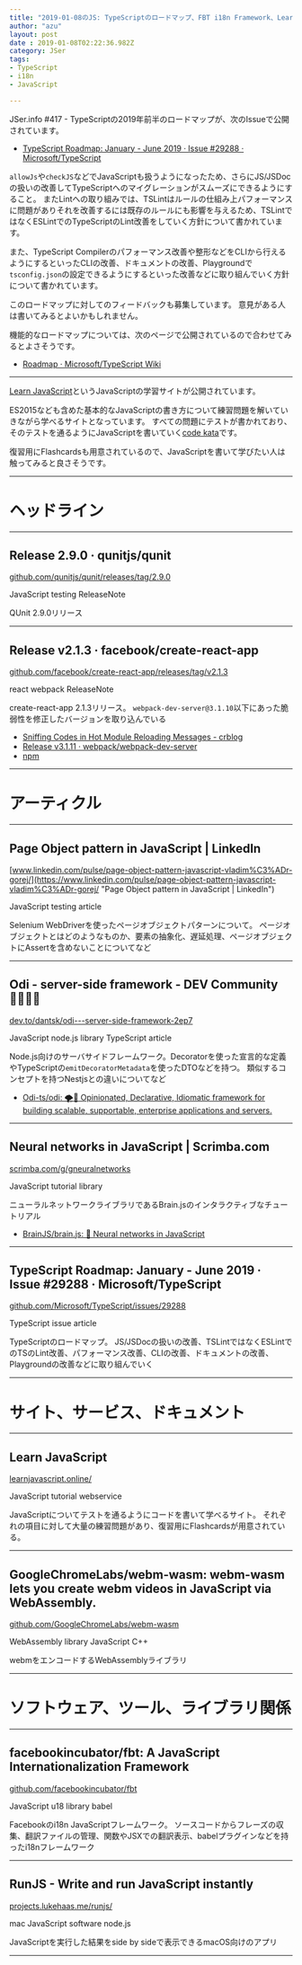 ```yaml
---
title: "2019-01-08のJS: TypeScriptのロードマップ、FBT i18n Framework、Learn JavaScript"
author: "azu"
layout: post
date : 2019-01-08T02:22:36.982Z
category: JSer
tags:
- TypeScript
- i18n
- JavaScript

---
```


JSer.info #417 - TypeScriptの2019年前半のロードマップが、次のIssueで公開されています。

- [TypeScript Roadmap: January - June 2019 · Issue #29288 · Microsoft/TypeScript](https://github.com/Microsoft/TypeScript/issues/29288)

`allowJs`や`checkJS`などでJavaScriptも扱うようになったため、さらにJS/JSDocの扱いの改善してTypeScriptへのマイグレーションがスムーズにできるようにすること。
またLintへの取り組みでは、TSLintはルールの仕組み上パフォーマンスに問題がありそれを改善するには既存のルールにも影響を与えるため、TSLintではなくESLintでのTypeScriptのLint改善をしていく方針について書かれています。

また、TypeScript Compilerのパフォーマンス改善や整形などをCLIから行えるようにするといったCLIの改善、ドキュメントの改善、Playgroundで`tsconfig.json`の設定できるようにするといった改善などに取り組んでいく方針について書かれています。

このロードマップに対してのフィードバックも募集しています。
意見がある人は書いてみるとよいかもしれません。

機能的なロードマップについては、次のページで公開されているので合わせてみるとよさそうです。

- [Roadmap · Microsoft/TypeScript Wiki](https://github.com/Microsoft/TypeScript/wiki/Roadmap)

----

[Learn JavaScript](https://learnjavascript.online/)というJavaScriptの学習サイトが公開されています。

ES2015なども含めた基本的なJavaScriptの書き方について練習問題を解いていきながら学べるサイトとなっています。
すべての問題にテストが書かれており、そのテストを通るようにJavaScriptを書いていく[code kata](https://en.wikipedia.org/wiki/Kata_%28programming%29)です。

復習用にFlashcardsも用意されているので、JavaScriptを書いて学びたい人は触ってみると良さそうです。

----

<h1 class="site-genre">ヘッドライン</h1>

----

## Release 2.9.0 · qunitjs/qunit
[github.com/qunitjs/qunit/releases/tag/2.9.0](https://github.com/qunitjs/qunit/releases/tag/2.9.0 "Release 2.9.0 · qunitjs/qunit")
<p class="jser-tags jser-tag-icon"><span class="jser-tag">JavaScript</span> <span class="jser-tag">testing</span> <span class="jser-tag">ReleaseNote</span></p>

QUnit 2.9.0リリース


----

## Release v2.1.3 · facebook/create-react-app
[github.com/facebook/create-react-app/releases/tag/v2.1.3](https://github.com/facebook/create-react-app/releases/tag/v2.1.3 "Release v2.1.3 · facebook/create-react-app")
<p class="jser-tags jser-tag-icon"><span class="jser-tag">react</span> <span class="jser-tag">webpack</span> <span class="jser-tag">ReleaseNote</span></p>

create-react-app 2.1.3リリース。
`webpack-dev-server@3.1.10`以下にあった脆弱性を修正したバージョンを取り込んでいる

- [Sniffing Codes in Hot Module Reloading Messages - crblog](https://blog.cal1.cn/post/Sniffing%20Codes%20in%20Hot%20Module%20Reloading%20Messages "Sniffing Codes in Hot Module Reloading Messages - crblog")
- [Release v3.1.11 · webpack/webpack-dev-server](https://github.com/webpack/webpack-dev-server/releases/tag/v3.1.11 "Release v3.1.11 · webpack/webpack-dev-server")
- [npm](https://www.npmjs.com/advisories/725 "npm")

----
<h1 class="site-genre">アーティクル</h1>

----

## Page Object pattern in JavaScript | LinkedIn
[www.linkedin.com/pulse/page-object-pattern-javascript-vladim%C3%ADr-gorej/](https://www.linkedin.com/pulse/page-object-pattern-javascript-vladim%C3%ADr-gorej/ "Page Object pattern in JavaScript | LinkedIn")
<p class="jser-tags jser-tag-icon"><span class="jser-tag">JavaScript</span> <span class="jser-tag">testing</span> <span class="jser-tag">article</span></p>

Selenium WebDriverを使ったページオブジェクトパターンについて。
ページオブジェクトとはどのようなものか、要素の抽象化、遅延処理、ページオブジェクトにAssertを含めないことについてなど


----

## Odi - server-side framework - DEV Community 👩‍💻👨‍💻
[dev.to/dantsk/odi---server-side-framework-2ep7](https://dev.to/dantsk/odi---server-side-framework-2ep7 "Odi - server-side framework - DEV Community 👩‍💻👨‍💻")
<p class="jser-tags jser-tag-icon"><span class="jser-tag">JavaScript</span> <span class="jser-tag">node.js</span> <span class="jser-tag">library</span> <span class="jser-tag">TypeScript</span> <span class="jser-tag">article</span></p>

Node.js向けのサーバサイドフレームワーク。Decoratorを使った宣言的な定義やTypeScriptの`emitDecoratorMetadata`を使ったDTOなどを持つ。
類似するコンセプトを持つNestjsとの違いについてなど

- [Odi-ts/odi: 🌪🌌 Opinionated, Declarative, Idiomatic framework for building scalable, supportable, enterprise applications and servers.](https://github.com/Odi-ts/odi "Odi-ts/odi: 🌪🌌 Opinionated, Declarative, Idiomatic framework for building scalable, supportable, enterprise applications and servers.")

----

## Neural networks in JavaScript | Scrimba.com
[scrimba.com/g/gneuralnetworks](https://scrimba.com/g/gneuralnetworks "Neural networks in JavaScript | Scrimba.com")
<p class="jser-tags jser-tag-icon"><span class="jser-tag">JavaScript</span> <span class="jser-tag">tutorial</span> <span class="jser-tag">library</span></p>

ニューラルネットワークライブラリであるBrain.jsのインタラクティブなチュートリアル

- [BrainJS/brain.js: 🤖 Neural networks in JavaScript](https://github.com/BrainJS/brain.js "BrainJS/brain.js: 🤖 Neural networks in JavaScript")

----

## TypeScript Roadmap: January - June 2019 · Issue #29288 · Microsoft/TypeScript
[github.com/Microsoft/TypeScript/issues/29288](https://github.com/Microsoft/TypeScript/issues/29288 "TypeScript Roadmap: January - June 2019 · Issue #29288 · Microsoft/TypeScript")
<p class="jser-tags jser-tag-icon"><span class="jser-tag">TypeScript</span> <span class="jser-tag">issue</span> <span class="jser-tag">article</span></p>

TypeScriptのロードマップ。
JS/JSDocの扱いの改善、TSLintではなくESLintでのTSのLint改善、パフォーマンス改善、CLIの改善、ドキュメントの改善、Playgroundの改善などに取り組んでいく


----
<h1 class="site-genre">サイト、サービス、ドキュメント</h1>

----

## Learn JavaScript
[learnjavascript.online/](https://learnjavascript.online/ "Learn JavaScript")
<p class="jser-tags jser-tag-icon"><span class="jser-tag">JavaScript</span> <span class="jser-tag">tutorial</span> <span class="jser-tag">webservice</span></p>

JavaScriptについてテストを通るようにコードを書いて学べるサイト。
それぞれの項目に対して大量の練習問題があり、復習用にFlashcardsが用意されている。


----

## GoogleChromeLabs/webm-wasm: webm-wasm lets you create webm videos in JavaScript via WebAssembly.
[github.com/GoogleChromeLabs/webm-wasm](https://github.com/GoogleChromeLabs/webm-wasm "GoogleChromeLabs/webm-wasm: webm-wasm lets you create webm videos in JavaScript via WebAssembly.")
<p class="jser-tags jser-tag-icon"><span class="jser-tag">WebAssembly</span> <span class="jser-tag">library</span> <span class="jser-tag">JavaScript</span> <span class="jser-tag">C++</span></p>

webmをエンコードするWebAssemblyライブラリ


----
<h1 class="site-genre">ソフトウェア、ツール、ライブラリ関係</h1>

----

## facebookincubator/fbt: A JavaScript Internationalization Framework
[github.com/facebookincubator/fbt](https://github.com/facebookincubator/fbt "facebookincubator/fbt: A JavaScript Internationalization Framework")
<p class="jser-tags jser-tag-icon"><span class="jser-tag">JavaScript</span> <span class="jser-tag">u18</span> <span class="jser-tag">library</span> <span class="jser-tag">babel</span></p>

Facebookのi18n JavaScriptフレームワーク。
ソースコードからフレーズの収集、翻訳ファイルの管理、関数やJSXでの翻訳表示、babelプラグインなどを持ったi18nフレームワーク


----

## RunJS - Write and run JavaScript instantly
[projects.lukehaas.me/runjs/](https://projects.lukehaas.me/runjs/ "RunJS - Write and run JavaScript instantly")
<p class="jser-tags jser-tag-icon"><span class="jser-tag">mac</span> <span class="jser-tag">JavaScript</span> <span class="jser-tag">software</span> <span class="jser-tag">node.js</span></p>

JavaScriptを実行した結果をside by sideで表示できるmacOS向けのアプリ


----
